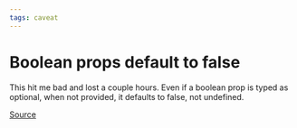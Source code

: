 ```yaml
---
tags: caveat
---
```


# Boolean props default to false
This hit me bad and lost a couple hours. Even if a boolean prop is typed as optional, when not provided, it defaults to false, not undefined.

[Source](https://github.com/vuejs/vue/issues/8704)
